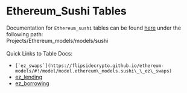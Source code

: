 # Ethereum\_Sushi Tables

Documentation for `Ethereum_sushi` tables can be found [here](https://flipsidecrypto.github.io/ethereum-models/#!/overview) under the following path:\
Projects/Ethereum\_models/models/sushi\
\
Quick Links to Table Docs:

* ``[`ez_swaps`](https://flipsidecrypto.github.io/ethereum-models/#!/model/model.ethereum\_models.sushi\_\_ez\_swaps)``
* &#x20; [ez\_lending](https://flipsidecrypto.github.io/ethereum-models/#!/model/model.ethereum\_models.sushi\_\_ez\_lending)
* &#x20; [ez\_borrowing](https://flipsidecrypto.github.io/ethereum-models/#!/model/model.ethereum\_models.sushi\_\_ez\_borrowing)
